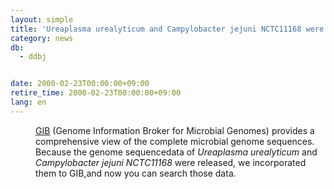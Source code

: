 ```yaml
---
layout: simple
title: 'Ureaplasma urealyticum and Campylobacter jejuni NCTC11168 were added to GIB'
category: news
db:
  - ddbj


date: 2000-02-23T00:00:00+09:00
retire_time: 2000-02-23T00:00:00+09:00
lang: en
---
```


<html>
<dd><a href="/services/past-services-e.html#gib">GIB</a> (Genome Information Broker for Microbial Genomes) provides a comprehensive view of the complete microbial genome sequences. Because the genome sequencedata of <i>Ureaplasma urealyticum</i> and <i>Campylobacter jejuni NCTC11168</i> were released, we incorporated them to GIB,and now you can search those data.</dd>
</html>
